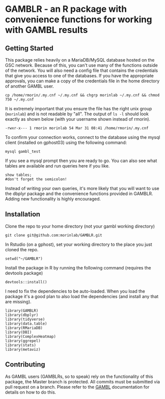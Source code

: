 # GAMBLR - an R package with convenience functions for working with GAMBL results

## Getting Started


This package relies heavily on a MariaDB/MySQL database hosted on the GSC network. Because of this, you can't use many of the functions outside of the network. You will also need a config file that contains the credentials that give you access to one of the databases. If you have the appropriate approvals, you can make a copy of the credentials file in the home directory of another GAMBL user. 

```
cp /home/rmorin/.my.cnf ~/.my.cnf && chgrp morinlab ~/.my.cnf && chmod 750 ~/.my.cnf
```

It is extremely important that you ensure the file has the right unix group (`morinlab`) and is not readable by "all". The output of `ls -l` should look exactly as shown below (with your username shown instead of rmorin). 

```
-rwxr-x--- 1 rmorin morinlab 54 Mar 31 08:41 /home/rmorin/.my.cnf
```

To confirm your connection works, connect to the database using the mysql client (installed on gphost03) using the following command:

```
mysql gambl_test
```

If you see a mysql prompt then you are ready to go. You can also see what tables are available and run queries here if you like. 

```
show tables; 
#don't forget the semicolon!
```

Instead of writing your own queries, it's more likely that you will want to use the dbplyr package and the convenience functions provided in GAMBLR. Adding new functionality is highly encouraged. 

## Installation

Clone the repo to your home directory (not your gambl working directory)

```
git clone git@github.com:morinlab/GAMBLR.git
```

In Rstudio (on a gphost), set your working directory to the place you just cloned the repo. 

```
setwd("~/GAMBLR")
```

Install the package in R by running the following command (requires the devtools package)

```
devtools::install()
```

I need to fix the dependencies to be auto-loaded. When you load the package it's a good plan to also load the dependencies (and install any that are missing).
```
library(GAMBLR)
library(dbplyr)
library(tidyverse)
library(data.table)
library(RMariaDB)
library(DBI)
library(ComplexHeatmap)
library(ggrepel)
library(stats)
library(metaviz)
```

## Contributing

As GAMBL users (GAMBLRs, so to speak) rely on the functionality of this package, the Master branch is protected. All commits must be submitted via pull request on a branch. Please refer to the [GAMBL](https://github.com/morinlab/gambl#contribution-guidelines) documentation for details on how to do this. 

